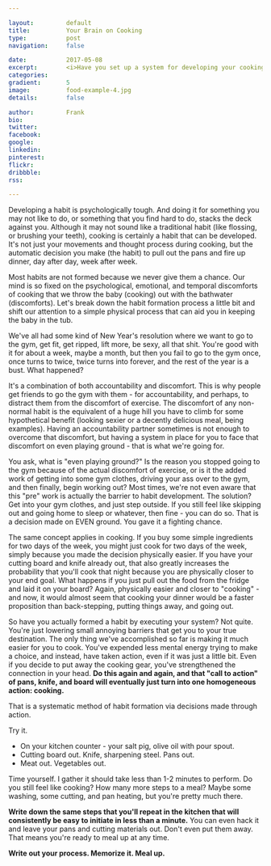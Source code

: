 ```yaml
---

layout:         default
title:          Your Brain on Cooking
type:           post
navigation:     false

date:           2017-05-08
excerpt:        <i>Have you set up a system for developing your cooking habit?</i>
categories:     
gradient:       5
image:          food-example-4.jpg
details:        false

author:         Frank
bio:            
twitter:        
facebook:       
google:         
linkedin:       
pinterest:      
flickr:         
dribbble:       
rss:    

---
```


Developing a habit is psychologically tough. And doing it for something you may not like to do, or something that you find hard to do, stacks the deck against you. Although it may not sound like a traditional habit (like flossing, or brushing your teeth), cooking is certainly a habit that can be developed. It's not just your movements and thought process during cooking, but the automatic decision you make (the habit) to pull out the pans and fire up dinner, day after day, week after week. 

Most habits are not formed because we never give them a chance. Our mind is so fixed on the psychological, emotional, and temporal discomforts of cooking that we throw the baby (cooking) out with the bathwater (discomforts). Let's break down the habit formation process a little bit and shift our attention to a simple physical process that can aid you in keeping the baby in the tub.

We've all had some kind of New Year's resolution where we want to go to the gym, get fit, get ripped, lift more, be sexy, all that shit. You're good with it for about a week, maybe a month, but then you fail to go to the gym once, once turns to twice, twice turns into forever, and the rest of the year is a bust. What happened?

It's a combination of both accountability and discomfort. This is why people get friends to go the gym with them - for accountability, and perhaps, to distract them from the discomfort of exercise. The discomfort of any non-normal habit is the equivalent of a huge hill you have to climb for some hypothetical benefit (looking sexier or a decently delicious meal, being examples). Having an accountability partner sometimes is not enough to overcome that discomfort, but having a system in place for you to face that discomfort on even playing ground - that is what we're going for.

You ask, what is "even playing ground?" Is the reason you stopped going to the gym because of the actual discomfort of exercise, or is it the added work of getting into some gym clothes, driving your ass over to the gym, and then finally, begin working out? Most times, we're not even aware that this "pre" work is actually the barrier to habit development. The solution? Get into your gym clothes, and just step outside. If you still feel like skipping out and going home to sleep or whatever, then fine - you can do so. That is a decision made on EVEN ground. You gave it a fighting chance.

The same concept applies in cooking. If you buy some simple ingredients for two days of the week, you might just cook for two days of the week, simply because you made the decision physically easier. If you have your cutting board and knife already out, that also greatly increases the probability that you'll cook that night because you are physically closer to your end goal. What happens if you just pull out the food from the fridge and laid it on your board? Again, physically easier and closer to "cooking" - and now, it would almost seem that cooking your dinner would be a faster proposition than back-stepping, putting things away, and going out.

So have you actually formed a habit by executing your system? Not quite. You're just lowering small annoying barriers that get you to your true destination. The only thing we've accomplished so far is making it much easier for you to cook. You've expended less mental energy trying to make a choice, and instead, have taken action, even if it was just a little bit. Even if you decide to put away the cooking gear, you've strengthened the connection in your head. **Do this again and again, and that "call to action" of pans, knife, and board will eventually just turn into one homogeneous action: cooking.**

That is a systematic method of habit formation via decisions made through action.

Try it. 

* On your kitchen counter - your salt pig, olive oil with pour spout.
* Cutting board out. Knife, sharpening steel. Pans out. 
* Meat out. Vegetables out.

Time yourself. I gather it should take less than 1-2 minutes to perform. Do you still feel like cooking? How many more steps to a meal? Maybe some washing, some cutting, and pan heating, but you're pretty much there. 

**Write down the same steps that you'll repeat in the kitchen that will consistently be easy to initiate in less than a minute.** You can even hack it and leave your pans and cutting materials out. Don't even put them away. That means you're ready to meal up at any time. 

**Write out your process. Memorize it. Meal up.**